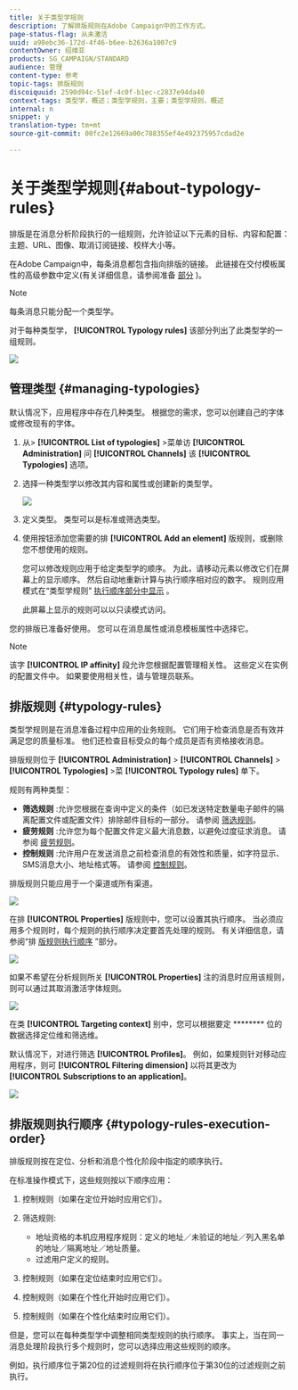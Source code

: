 ```yaml
---
title: 关于类型学规则
description: 了解排版规则在Adobe Campaign中的工作方式。
page-status-flag: 从未激活
uuid: a98ebc36-172d-4f46-b6ee-b2636a1007c9
contentOwner: 绍维亚
products: SG_CAMPAIGN/STANDARD
audience: 管理
content-type: 参考
topic-tags: 排版规则
discoiquuid: 2590d94c-51ef-4c0f-b1ec-c2837e94da40
context-tags: 类型学，概述；类型学规则，主要；类型学规则，概述
internal: n
snippet: y
translation-type: tm+mt
source-git-commit: 00fc2e12669a00c788355ef4e492375957cdad2e

---
```



# 关于类型学规则{#about-typology-rules}

排版是在消息分析阶段执行的一组规则，允许验证以下元素的目标、内容和配置：主题、URL、图像、取消订阅链接、校样大小等。

在Adobe Campaign中，每条消息都包含指向排版的链接。 此链接在交付模板属性的高级参数中定义(有关详细信息，请参阅准备 [部分](../../administration/using/configuring-email-channel.md#preparation) )。

>[!NOTE]
>
>每条消息只能分配一个类型学。

对于每种类型学， **[!UICONTROL Typology rules]** 该部分列出了此类型学的一组规则。

![](assets/typology_typo-rule-list.png)

## 管理类型 {#managing-typologies}

默认情况下，应用程序中存在几种类型。 根据您的需求，您可以创建自己的字体或修改现有的字体。

1. 从&gt; **[!UICONTROL List of typologies]** &gt;菜单访 **[!UICONTROL Administration]** 问 **[!UICONTROL Channels]** 该 **[!UICONTROL Typologies]** 选项。
1. 选择一种类型学以修改其内容和属性或创建新的类型学。

   ![](assets/typology_list.png)

1. 定义类型。 类型可以是标准或筛选类型。
1. 使用按钮添加您需要的排 **[!UICONTROL Add an element]** 版规则，或删除您不想使用的规则。

   您可以修改规则应用于给定类型学的顺序。 为此，请移动元素以修改它们在屏幕上的显示顺序。 然后自动地重新计算与执行顺序相对应的数字。 规则应用模式在“类型学规则” [执行顺序部分中显示](#typology-rules-execution-order) 。

   此屏幕上显示的规则可以以只读模式访问。

您的排版已准备好使用。 您可以在消息属性或消息模板属性中选择它。

>[!NOTE]
>
>该字 **[!UICONTROL IP affinity]** 段允许您根据配置管理相关性。 这些定义在实例的配置文件中。 如果要使用相关性，请与管理员联系。

## 排版规则 {#typology-rules}

类型学规则是在消息准备过程中应用的业务规则。 它们用于检查消息是否有效并满足您的质量标准。 他们还检查目标受众的每个成员是否有资格接收消息。

排版规则位于 **[!UICONTROL Administration]** &gt; **[!UICONTROL Channels]** &gt; **[!UICONTROL Typologies]** &gt;菜 **[!UICONTROL Typology rules]** 单下。

规则有两种类型：

* **筛选规则** :允许您根据在查询中定义的条件（如已发送特定数量电子邮件的隔离配置文件或配置文件）排除邮件目标的一部分。 请参阅 [筛选规则](../../administration/using/filtering-rules.md)。
* **疲劳规则** :允许您为每个配置文件定义最大消息数，以避免过度征求消息。 请参阅 [疲劳规则](../../administration/using/fatigue-rules.md)。
* **控制规则** :允许用户在发送消息之前检查消息的有效性和质量，如字符显示、SMS消息大小、地址格式等。 请参阅 [控制规则](../../administration/using/control-rules.md)。

排版规则只能应用于一个渠道或所有渠道。

![](assets/typology_channel.png)

在排 **[!UICONTROL Properties]** 版规则中，您可以设置其执行顺序。 当必须应用多个规则时，每个规则的执行顺序决定要首先处理的规则。 有关详细信息，请参阅“排 [版规则执行顺序](#typology-rules-execution-order) ”部分。

![](assets/typology_rule-active.png)

如果不希望在分析规则所关 **[!UICONTROL Properties]** 注的消息时应用该规则，则可以通过其取消激活字体规则。

![](assets/typology_rule-order.png)

在类 **[!UICONTROL Targeting context]** 别中，您可以根据要定 ******** 位的数据选择定位维和筛选维。

默认情况下，对进行筛选 **[!UICONTROL Profiles]**。 例如，如果规则针对移动应用程序，则可 **[!UICONTROL Filtering dimension]** 以将其更改为 **[!UICONTROL Subscriptions to an application]**。

![](assets/typology_rule-order_2.png)

## 排版规则执行顺序 {#typology-rules-execution-order}

排版规则按在定位、分析和消息个性化阶段中指定的顺序执行。

在标准操作模式下，这些规则按以下顺序应用：

1. 控制规则（如果在定位开始时应用它们）。
1. 筛选规则:

   * 地址资格的本机应用程序规则：定义的地址／未验证的地址／列入黑名单的地址／隔离地址／地址质量。
   * 过滤用户定义的规则。

1. 控制规则（如果在定位结束时应用它们）。
1. 控制规则（如果在个性化开始时应用它们）。
1. 控制规则（如果在个性化结束时应用它们）。

但是，您可以在每种类型学中调整相同类型规则的执行顺序。 事实上，当在同一消息处理阶段执行多个规则时，您可以选择应用这些规则的顺序。

例如，执行顺序位于第20位的过滤规则将在执行顺序位于第30位的过滤规则之前执行。
